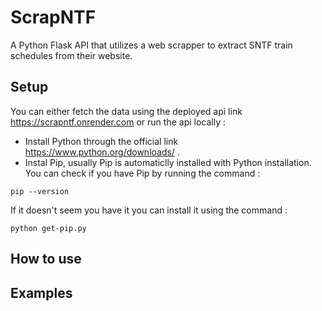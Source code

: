 # ScrapNTF
A Python Flask API that utilizes a web scrapper to extract SNTF train schedules from their website.

## Setup
You can either fetch the data using the deployed api link https://scrapntf.onrender.com or run the api locally :
  * Install Python through the official link https://www.python.org/downloads/ .
  * Instal Pip, usually Pip is automaticlly installed with Python installation. You can check if you have Pip by running the command :
  ```
  pip --version
  ```
  If it doesn't seem you have it you can install it using the command :
  ```
  python get-pip.py
  ```

## How to use


## Examples
